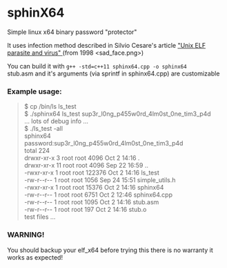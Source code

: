 # sphinX64
Simple linux x64 binary password "protector"

It uses infection method described in Silvio Cesare's article ["Unix ELF parasite and virus" ](<http://download.adamas.ai/dlbase/Stuff/VX%20Heavens%20Library/vsc01.html>) (from 1998 <sad_face.png>)

You can build it with `g++ -std=c++11 sphinx64.cpp -o sphinx64`  
stub.asm and it's arguments (via sprintf in sphinx64.cpp) are customizable

### Example usage:
> $ cp /bin/ls ls_test  
> $ ./sphinx64 ls_test sup3r_l0ng_p455w0rd_4lm0st_0ne_tim3_p4d  
> ... lots of debug info ...  
> $ ./ls_test -all  
> sphinx64  
> password:sup3r_l0ng_p455w0rd_4lm0st_0ne_tim3_p4d  
> total 224  
> drwxr-xr-x  3 root root   4096 Oct  2 14:16 .  
> drwxr-xr-x 11 root root   4096 Sep 22 16:59 ..  
> -rwxr-xr-x  1 root root 122376 Oct  2 14:16 ls_test  
> -rw-r--r--  1 root root   1056 Sep 24 15:51 simple_utils.h  
> -rwxr-xr-x  1 root root  15376 Oct  2 14:16 sphinx64  
> -rw-r--r--  1 root root   6751 Oct  2 12:46 sphinx64.cpp  
> -rw-r--r--  1 root root   1095 Oct  2 14:16 stub.asm  
> -rw-r--r--  1 root root    197 Oct  2 14:16 stub.o  
> test files ...

### WARNING!  
You should backup your elf_x64 before trying this there is no warranty it works as expected!